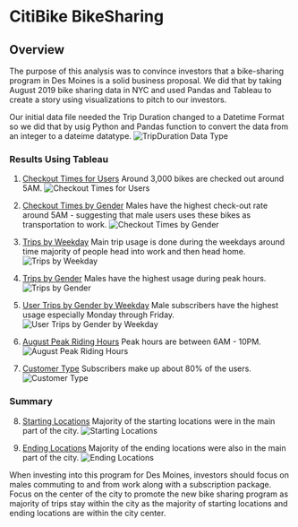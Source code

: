 # CitiBike BikeSharing
## Overview
The purpose of this analysis was to convince investors that a bike-sharing program in Des Moines is a solid business proposal.  We did that by taking August 2019 bike sharing data in NYC and used Pandas and Tableau to create a story using visualizations to pitch to our investors.

Our initial data file needed the Trip Duration changed to a Datetime Format so we did that by usig Python and Pandas function to convert the data from an integer to a dateime datatype.
![TripDuration Data Type](https://user-images.githubusercontent.com/101950175/174866923-f6f42f1f-7527-4959-8560-fc6ec886ae90.png)

### Results Using Tableau
1. [Checkout Times for Users](https://public.tableau.com/views/Challenge14-CheckoutTimesforUsers/CheckoutTimesforUsers?:language=en-US&:display_count=n&:origin=viz_share_link) Around 3,000 bikes are checked out around 5AM.
![Checkout Times for Users](https://user-images.githubusercontent.com/101950175/174858240-f3fe6cee-7fd9-4ca6-831c-8d1c6af7c4b9.png)

2. [Checkout Times by Gender](https://public.tableau.com/views/Challenge14-CheckoutTimesbyGender/CheckoutTimesbyGender?:language=en-US&:display_count=n&:origin=viz_share_link) Males have the highest check-out rate around 5AM - suggesting that male users uses these bikes as transportation to work.
![Checkout Times by Gender](https://user-images.githubusercontent.com/101950175/174858282-f6e8b512-41b5-4539-98d3-b351ecc26bb4.png)

3. [Trips by Weekday](https://public.tableau.com/views/Challenge14-TripsbyWeekday/TripsbyWeekday?:language=en-US&:display_count=n&:origin=viz_share_link) Main trip usage is done during the weekdays around time majority of people head into work and then head home.
![Trips by Weekday](https://user-images.githubusercontent.com/101950175/174858327-55159d5e-a479-458f-9155-0c885dfadd77.png)

4. [Trips by Gender](https://public.tableau.com/views/Challenge14-TripsbyGender/TripsbyGender?:language=en-US&:display_count=n&:origin=viz_share_link) Males have the highest usage during peak hours.
![Trips by Gender](https://user-images.githubusercontent.com/101950175/174858340-73a7759d-2ed5-492e-bfa4-287f4693cc9a.png)

5. [User Trips by Gender by Weekday](https://public.tableau.com/views/Challenge14-UserTripsbyGenderbyWeekday/UserTripsbyGenderbyWeekday?:language=en-US&:display_count=n&:origin=viz_share_link) Male subscribers have the highest usage especially Monday through Friday.
![User Trips by Gender by Weekday](https://user-images.githubusercontent.com/101950175/174858358-5b9687af-bf4e-4704-9769-e7228652f282.png)

6. [August Peak Riding Hours](https://public.tableau.com/views/Challenge14-AugustPeakHours/AugustPeakHours?:language=en-US&:display_count=n&:origin=viz_share_link) Peak hours are between 6AM - 10PM.
![August Peak Riding Hours](https://user-images.githubusercontent.com/101950175/174858376-39364938-cc4c-4e3f-809a-0fa5dbecd090.png)

7. [Customer Type](https://public.tableau.com/views/Challenge14-CustomerType/CustomerType?:language=en-US&:display_count=n&:origin=viz_share_link) Subscribers make up about 80% of the users.
![Customer Type](https://user-images.githubusercontent.com/101950175/174869563-aabcbfb5-5b09-4afd-90b7-b010a3f7c891.png)

### Summary
8. [Starting Locations](https://public.tableau.com/views/Challenge14-StartingLocations/StartingLocations?:language=en-US&publish=yes&:display_count=n&:origin=viz_share_link) Majority of the starting locations were in the main part of the city.
![Starting Locations](https://user-images.githubusercontent.com/101950175/174874151-b05afd9f-e116-4286-a08c-033b1a299825.png)

9. [Ending Locations](https://public.tableau.com/shared/B83YYRY6S?:display_count=n&:origin=viz_share_link) Majority of the ending locations were also in the main part of the city.
![Ending Locations](https://user-images.githubusercontent.com/101950175/174874370-6697c885-e2b7-499c-87e7-e8a4412a7d16.png)


When investing into this program for Des Moines, investors should focus on males commuting to and from work along with a subscription package.  Focus on the center of the city to promote the new bike sharing program as majority of trips stay within the city as the majority of starting locations and ending locations are within the city center. 

